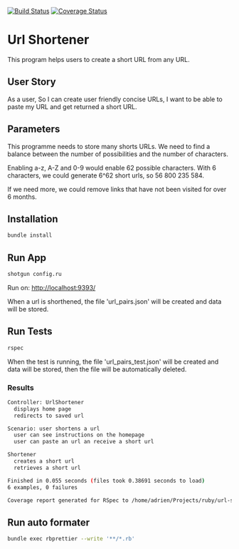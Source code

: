 [![Build Status](https://travis-ci.org/AdrienFabre/url-shortener.svg?branch=master)](https://travis-ci.org/AdrienFabre/url-shortener) [![Coverage Status](https://coveralls.io/repos/github/AdrienFabre/url-shortener/badge.svg?branch=master)](https://coveralls.io/github/AdrienFabre/url-shortener?branch=master)

# Url Shortener

This program helps users to create a short URL from any URL.

## User Story

As a user,
So I can create user friendly concise URLs,
I want to be able to paste my URL and get returned a short URL.

## Parameters

This programme needs to store many shorts URLs. We need to find a balance between the number of possibilities and the number of characters.

Enabling a-z, A-Z and 0-9 would enable 62 possible characters. With 6 characters, we could generate 6^62 short urls, so 56 800 235 584.

If we need more, we could remove links that have not been visited for over 6 months.

## Installation

```bash
bundle install
```

## Run App

```bash
shotgun config.ru
```

Run on: [http://localhost:9393/](http://localhost:9393/)

When a url is shorthened, the file 'url_pairs.json' will be created and data will be stored.

## Run Tests

```bash
rspec
```

When the test is running, the file 'url_pairs_test.json' will be created and data will be stored, then the file will be automatically deleted.

### Results

```bash
Controller: UrlShortener
  displays home page
  redirects to saved url

Scenario: user shortens a url
  user can see instructions on the homepage
  user can paste an url an receive a short url

Shortener
  creates a short url
  retrieves a short url

Finished in 0.055 seconds (files took 0.38691 seconds to load)
6 examples, 0 failures

Coverage report generated for RSpec to /home/adrien/Projects/ruby/url-shortener-code-test/coverage. 84 / 84 LOC (100.0%) covered.
```

## Run auto formater

```bash
bundle exec rbprettier --write '**/*.rb'
```
